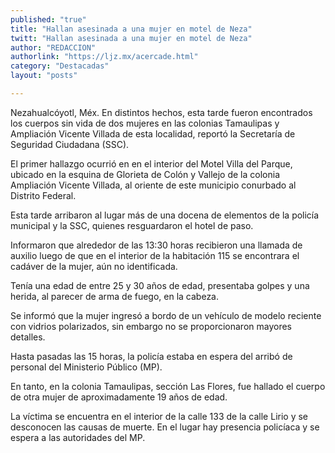 ```yaml
---
published: "true"
title: "Hallan asesinada a una mujer en motel de Neza"
twitt: "Hallan asesinada a una mujer en motel de Neza"
author: "REDACCION"
authorlink: "https://ljz.mx/acercade.html"
category: "Destacadas"
layout: "posts"

---
```



  Nezahualcóyotl, Méx. En distintos hechos, esta tarde fueron encontrados los cuerpos sin vida de dos mujeres en las colonias Tamaulipas y Ampliación Vicente Villada de esta localidad, reportó la Secretaría de Seguridad Ciudadana (SSC).



  El primer hallazgo ocurrió en en el interior del Motel Villa del Parque, ubicado en la esquina de Glorieta de Colón y Vallejo de la colonia Ampliación Vicente Villada, al oriente de este municipio conurbado al Distrito Federal.



  Esta tarde arribaron al lugar más de una docena de elementos de la policía municipal y la SSC, quienes resguardaron el hotel de paso.



  Informaron que alrededor de las 13:30 horas recibieron una llamada de auxilio luego de que en el interior de la habitación 115 se encontrara el cadáver de la mujer, aún no identificada.



  Tenía una edad de entre 25 y 30 años de edad, presentaba golpes y una herida, al parecer de arma de fuego, en la cabeza.



  Se informó que la mujer ingresó a bordo de un vehículo de modelo reciente con vidrios polarizados, sin embargo no se proporcionaron mayores detalles.



  Hasta pasadas las 15 horas, la policía estaba en espera del arribó de personal del Ministerio Público (MP).



  En tanto, en la colonia Tamaulipas, sección Las Flores, fue hallado el cuerpo de otra mujer de aproximadamente 19 años de edad.



  La víctima se encuentra en el interior de la calle 133 de la calle Lirio y se desconocen las causas de muerte. En el lugar hay presencia policíaca y se espera a las autoridades del MP.

